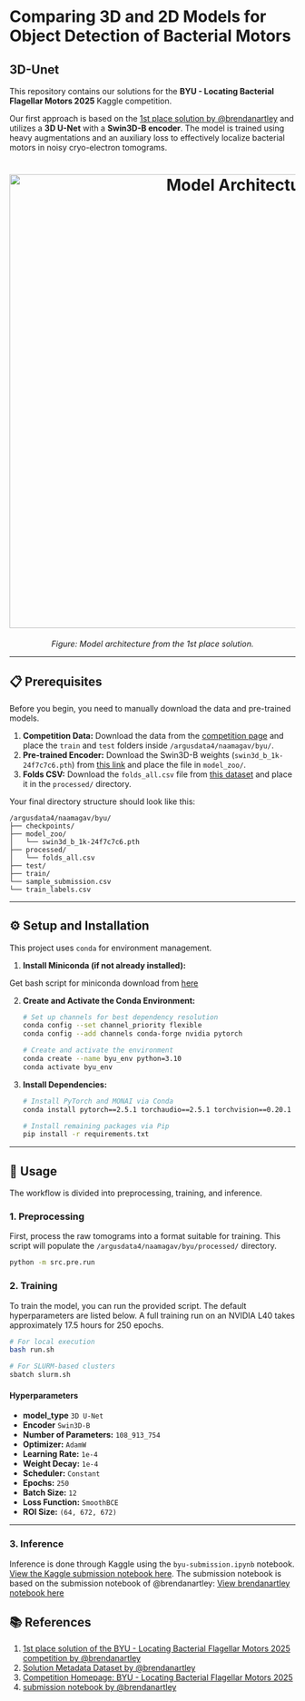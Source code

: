 # Comparing 3D and 2D Models for Object Detection of Bacterial Motors
## 3D-Unet

This repository contains our solutions for the **BYU - Locating Bacterial Flagellar Motors 2025** Kaggle competition.

Our first approach is based on the [1st place solution by @brendanartley](https://www.kaggle.com/brendanartley) and utilizes a **3D U-Net** with a **Swin3D-B encoder**. The model is trained using heavy augmentations and an auxiliary loss to effectively localize bacterial motors in noisy cryo-electron tomograms.

<h1 align="center">
<img src="3D_Unet/imgs/model.jpg" alt="Model Architecture" width="800">
</h1>
<p align="center"><em>Figure: Model architecture from the 1st place solution.</em></p>

---

## 📋 Prerequisites

Before you begin, you need to manually download the data and pre-trained models.

1.  **Competition Data:** Download the data from the [competition page](https://www.kaggle.com/competitions/byu-locating-bacterial-flagellar-motors-2025) and place the `train` and `test` folders inside `/argusdata4/naamagav/byu/`.
2.  **Pre-trained Encoder:** Download the Swin3D-B weights (`swin3d_b_1k-24f7c7c6.pth`) from [this link](https://download.pytorch.org/models/swin3d_b_1k-24f7c7c6.pth) and place the file in `model_zoo/`.
3.  **Folds CSV:** Download the `folds_all.csv` file from [this dataset](https://www.kaggle.com/datasets/brendanartley/solution-ds-byu-1st-place-metadata) and place it in the `processed/` directory.

Your final directory structure should look like this:

```
/argusdata4/naamagav/byu/
├── checkpoints/
├── model_zoo/
│   └── swin3d_b_1k-24f7c7c6.pth
├── processed/
│   └── folds_all.csv
├── test/
├── train/
└── sample_submission.csv
└── train_labels.csv
```

---

## ⚙️ Setup and Installation

This project uses `conda` for environment management.

1.  **Install Miniconda (if not already installed):**

Get bash script for miniconda download from [here](https://docs.conda.io/en/main/miniconda.html#linux-installers)

2.  **Create and Activate the Conda Environment:**
    ```bash
    # Set up channels for best dependency resolution
    conda config --set channel_priority flexible
    conda config --add channels conda-forge nvidia pytorch

    # Create and activate the environment
    conda create --name byu_env python=3.10
    conda activate byu_env
    ```

3.  **Install Dependencies:**
    ```bash
    # Install PyTorch and MONAI via Conda
    conda install pytorch==2.5.1 torchaudio==2.5.1 torchvision==0.20.1 pytorch-cuda==11.8 monai==1.4.0 wandb==0.19.6 tqdm==4.67.1

    # Install remaining packages via Pip
    pip install -r requirements.txt
    ```

---

## 🚀 Usage

The workflow is divided into preprocessing, training, and inference.

### 1. Preprocessing

First, process the raw tomograms into a format suitable for training. This script will populate the `/argusdata4/naamagav/byu/processed/` directory.

```bash
python -m src.pre.run
```

### 2. Training

To train the model, you can run the provided script. The default hyperparameters are listed below. A full training run on an NVIDIA L40 takes approximately 17.5 hours for 250 epochs.

```bash
# For local execution 
bash run.sh

# For SLURM-based clusters
sbatch slurm.sh

```
#### Hyperparameters
* **model_type** `3D U-Net`
* **Encoder** `Swin3D-B`
* **Number of Parameters:** `108_913_754`
* **Optimizer:** `AdamW`
* **Learning Rate:** `1e-4`
* **Weight Decay:** `1e-4`
* **Scheduler:** `Constant`
* **Epochs:** `250`
* **Batch Size:** `12`
* **Loss Function:** `SmoothBCE`
* **ROI Size:** `(64, 672, 672)`

---

### 3. Inference

Inference is done through Kaggle using the `byu-submission.ipynb` notebook.  
[View the Kaggle submission notebook here](https://www.kaggle.com/code/naama123/byu-submission/notebook?scriptVersionId=256102251). The submission notebook is based on the submission notebook of @brendanartley: 
[View brendanartley notebook here](https://www.kaggle.com/code/brendanartley/byu-1st-place-submission)




## 📚 References

1. [1st place solution of the BYU - Locating Bacterial Flagellar Motors 2025 competition by @brendanartley](https://www.kaggle.com/brendanartley)
2. [Solution Metadata Dataset by @brendanartley](https://www.kaggle.com/datasets/brendanartley/solution-ds-byu-1st-place-metadata)
3. [Competition Homepage: BYU - Locating Bacterial Flagellar Motors 2025](https://www.kaggle.com/competitions/byu-locating-bacterial-flagellar-motors-2025)
4. [submission notebook by @brendanartley](https://www.kaggle.com/code/brendanartley/byu-1st-place-submission)
